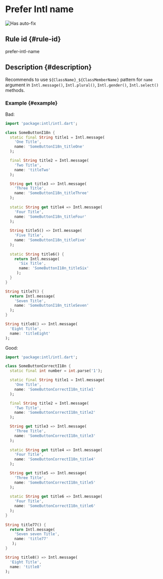 # Prefer Intl name

![Has auto-fix](https://img.shields.io/badge/-has%20auto--fix-success)

## Rule id {#rule-id}

prefer-intl-name

## Description {#description}

Recommends to use `${ClassName}_${ClassMemberName}` pattern for `name` argument in `Intl.message()`, `Intl.plural()`, `Intl.gender()`, `Intl.select()` methods.

### Example {#example}

Bad:

```dart
import 'package:intl/intl.dart';

class SomeButtonI18n {
  static final String title1 = Intl.message(
    'One Title',
    name: 'SomeButtonI18n_titleOne'
  );

  final String title2 = Intl.message(
    'Two Title',
    name: 'titleTwo'
  );  

  String get title3 => Intl.message(
    'Three Title',
    name: 'SomeButtonI18n_titleThree'
  );  
  
  static String get title4 => Intl.message(
    'Four Title',
    name: 'SomeButtonI18n_titleFour'
  ); 
  
  String title5() => Intl.message(
    'Five Title',
    name: 'SomeButtonI18n_titleFive'
  );  
  
  static String title6() {
    return Intl.message(
      'Six Title',
      name: 'SomeButtonI18n_titleSix'
     );
  } 
}

String title7() {
  return Intl.message(
    'Seven Title',
    name: 'SomeButtonI18n_titleSeven'
  );
}

String title8() => Intl.message(
  'Eight Title',
  name: 'titleEight'
);
```

Good:

```dart
import 'package:intl/intl.dart';

class SomeButtonCorrectI18n {
  static final int number = int.parse('1');

  static final String title1 = Intl.message(
    'One Title',
    name: 'SomeButtonCorrectI18n_title1'
  );

  final String title2 = Intl.message(
    'Two Title',
    name: 'SomeButtonCorrectI18n_title2'
  );  

  String get title3 => Intl.message(
    'Three Title',
    name: 'SomeButtonCorrectI18n_title3'
  );  
  
  static String get title4 => Intl.message(
    'Four Title',
    name: 'SomeButtonCorrectI18n_title4'
  );   

  String get title5 => Intl.message(
    'Three Title',
    name: 'SomeButtonCorrectI18n_title5'
  );  
  
  static String get title6 => Intl.message(
    'Four Title',
    name: 'SomeButtonCorrectI18n_title6'
  ); 
}
  
String title77() {
  return Intl.message(
    'Seven seven Title',
    name: 'title77'
   );
}

String title8() => Intl.message(
  'Eight Title',
  name: 'title8'
);
```
